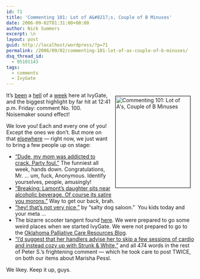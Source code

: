 ```yaml
---
id: 71
title: 'Commenting 101: Lot of A&#8217;s, Couple of B Minuses'
date: 2006-09-02T01:31:00+00:00
author: Nick Summers
excerpt: \n
layout: post
guid: http://localhost/wordpress/?p=71
permalink: /2006/09/02/commenting-101-lot-of-as-couple-of-b-minuses/
dsq_thread_id:
  - 95101143
tags:
  - comments
  - IvyGate
---
```

<img width="200" vspace="10" hspace="10" height="245" border="1" align="right" src="http://www.ivygateblog.com/wp-content/uploads/2006/09/wilt.jpg" alt="Commenting 101: Lot of A's, Couple of B Minuses" />It&#8217;s [been](http://www.gawker.com/news/media/industry-shocker-half-of-the-mostly-white-men-in-top-media-slots-went-to-crappy-schools-like-uva-197297.php) a [hell](http://www.wonkette.com/politics/ned-lamont/daughter-of-wealthy-businessman-enjoys-alcohol-at-college-197923.php) of a [week](http://blogs.wsj.com/law/2006/08/28/but-does-gilberts-make-an-outline-for-this/) here at IvyGate, and the biggest highlight by far hit at 12:41 p.m. Friday: comment No. 100. Noisemaker sound effect!

We love you! Each and every one of you! Except the ones we don&#8217;t. But more on that [elsewhere](http://www.ivygateblog.com/2006/09/and_now_for_those_b_minuses.html) &#8212; right now, we just want to bring a few people up on stage:

  * [&#8220;Dude, my mom was addicted to crack. Party foul.&#8221;](http://www.ivygateblog.com/2006/08/skorton_braves_hipster_jungle_forgets_iron_chef_t-shirt.html#comment-94) The funniest all week, hands down. Congratulations, Mr. &#8230; um, fuck, Anonymous. Identify yourselves, people, amusingly!
  * [&#8220;Breaking: Lamont&#8217;s daughter sits near alcoholic beverage. Of course its satire you morons.&#8221;](http://www.ivygateblog.com/2006/08/breaking_ned_lamonts_daughter_sits_near_alcoholic_beverage.html#comment-80) Way to get our back, brah.
  * [&#8220;hey! that&#8217;s not very nice,&#8221;](http://www.ivygateblog.com/2006/08/shalek_commits_horrible_breach_of_eli_trust.html#comment-69) by &#8220;salty dog saloon.&#8221;&nbsp; You kids today and your meta &#8230;
  * The bizarre scooter tangent found [here](http://www.ivygateblog.com/2006/08/prof_charles_nesson_now_permanently_high.html#comments). We were prepared to go some weird places when we started IvyGate. We were not prepared to go to the [Oklahoma Palliative Care Resources Blog](http://opcrc.blogspot.com/).
  * [&#8220;I&#8217;d suggest that her handlers advise her to skip a few sessions of cardio and instead cozy up with Strunk & White,&#8221;](http://www.ivygateblog.com/2006/08/breaking_marisha_pessl_not_hot.html#comment-84) and all 474 words in the rest of Peter S.&#8217;s frightening comment &#8212; which he took care to post TWICE, on both our items about Marisha Pessl.

We likey. Keep it up, guys.